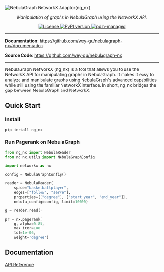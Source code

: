 <img alt="NebulaGraph NetworkX Adaptor(ng_nx)" src="https://user-images.githubusercontent.com/1651790/227207918-7c023215-b7cf-4aa5-b734-bc50411dab77.png">

<p align="center">
    <em>Manipulation of graphs in NebulaGraph using the NetworkX API.</em>
</p>

<p align="center">
<a href="LICENSE" target="_blank">
    <img src="https://img.shields.io/badge/License-Apache_2.0-blue.svg" alt="License">
</a>

<a href="https://badge.fury.io/py/ng_nx" target="_blank">
    <img src="https://badge.fury.io/py/ng_nx.svg" alt="PyPI version">
</a>

<a href="https://pdm.fming.dev" target="_blank">
    <img src="https://img.shields.io/badge/pdm-managed-blueviolet" alt="pdm-managed">
</a>

<!-- <a href="https://github.com/wey-gu/nebulagraph-nx/actions/workflows/ci.yml">
  <img src="https://github.com/wey-gu/nebulagraph-nx/actions/workflows/ci.yml/badge.svg" alt="Tests">
</a> -->

</p>

---

**Documentation**: <a href="https://github.com/wey-gu/nebulagraph-nx#documentation" target="_blank">https://github.com/wey-gu/nebulagraph-nx#documentation</a>

**Source Code**: <a href="https://github.com/wey-gu/nebulagraph-nx" target="_blank">https://github.com/wey-gu/nebulagraph-nx</a>

---

NebulaGraph NetworkX (ng_nx) is a tool that allows you to use the NetworkX API for manipulating graphs in NebulaGraph. It makes it easy to analyze and manipulate graphs using NebulaGraph's advanced capabilities while still using the familiar NetworkX interface. In short, ng_nx bridges the gap between NebulaGraph and NetworkX.

## Quick Start

### Install

```bash
pip install ng_nx
```

### Run Pagerank on NebulaGraph

```python
from ng_nx import NebulaReader
from ng_nx.utils import NebulaGraphConfig

import networkx as nx

config = NebulaGraphConfig()

reader = NebulaReader(
    space="basketballplayer",
    edges=["follow", "serve"],
    properties=[["degree"], ["start_year", "end_year"]],
    nebula_config=config, limit=10000)

g = reader.read()

pr = nx.pagerank(
    g, alpha=0.85,
    max_iter=100,
    tol=1e-06,
    weight='degree')
```

## Documentation

[API Reference](https://github.com/wey-gu/nebulagraph-nx/blob/main/docs/API.md)